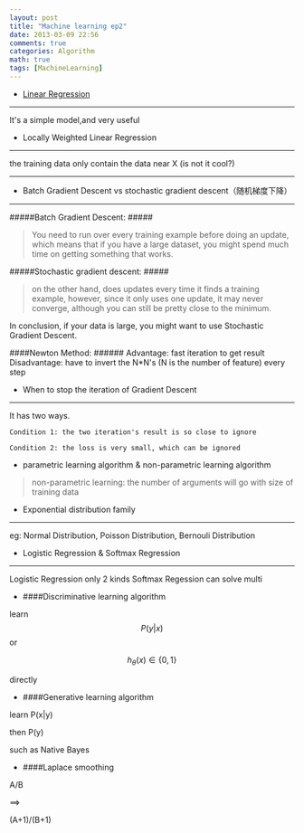 ```yaml
---
layout: post
title: "Machine learning ep2"
date: 2013-03-09 22:56
comments: true
categories: Algorithm
math: true
tags: [MachineLearning]
---
```




* [Linear Regression](http://en.wikipedia.org/wiki/Linear_regression)
--------

It's a simple model,and very useful


* Locally Weighted Linear Regression
-------

the training data only contain the data near X  (is not it cool?)

<!-- more -->

------------------------------

* Batch Gradient Descent vs stochastic gradient descent（随机梯度下降）
---------

#####Batch Gradient Descent: #####

> You need to run over every training example before doing an update, which means that if you have a large dataset, you might spend much time on getting something that works.

#####Stochastic gradient descent: #####
> on the other hand, does updates every time it finds a training example, however, since it only uses one update, it may never converge, although you can still be pretty close to the minimum.

In conclusion, if your data is large, you might want to use Stochastic Gradient Descent.

####Newton Method: ######
Advantage: fast iteration to get result
Disadvantage: have to invert the N*N's (N is the number of feature) every step


* When to stop the iteration of Gradient Descent
--------
It has two ways.

`Condition 1: the two iteration's result is so close to ignore`

`Condition 2: the loss is very small, which can be ignored`

* parametric learning algorithm & non-parametric learning algorithm

> non-parametric learning: the number of arguments will go with size of training data

* Exponential distribution family
-------
eg: Normal Distribution, Poisson Distribution, Bernouli Distribution 


* Logistic Regression & Softmax Regression
------
Logistic Regression only 2 kinds
Softmax Regession can solve multi


* ####Discriminative learning algorithm

learn 
$$
P(y|x)
$$
or

$$ 
h_{\theta}(x) \in \left \{ 0,1 \right \}
$$

directly



* ####Generative learning algorithm

learn
P(x|y)

then
P(y)

such as Native Bayes

* ####Laplace smoothing

A/B

==>

(A+1)/(B+1)





